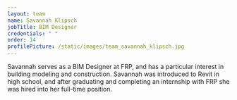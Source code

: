 ```yaml
---
layout: team
name: Savannah Klipsch
jobTitle: BIM Designer
credentials: " "
order: 14
profilePicture: /static/images/team_savannah_klipsch.jpg
---
```

Savannah serves as a BIM Designer at FRP, and has a particular interest in building modeling and construction.  Savannah was introduced to Revit in high school, and after graduating and completing an internship with FRP she was hired into her full-time position.  